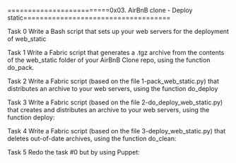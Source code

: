 =========================0x03. AirBnB clone - Deploy static====================================

Task 0 Write a Bash script that sets up your web servers for the deployment of web_static

Task 1 Write a Fabric script that generates a .tgz archive from the contents of the web_static folder of your AirBnB Clone repo, using the function do_pack.

Task 2 Write a Fabric script (based on the file 1-pack_web_static.py) that distributes an archive to your web servers, using the function do_deploy

Task 3 Write a Fabric script (based on the file 2-do_deploy_web_static.py) that creates and distributes an archive to your web servers, using the function deploy:

Task 4 Write a Fabric script (based on the file 3-deploy_web_static.py) that deletes out-of-date archives, using the function do_clean:

Task 5 Redo the task #0 but by using Puppet:
